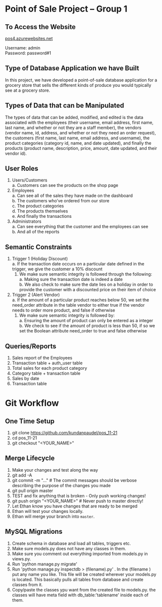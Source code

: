 # Point of Sale Project – Group 1

## To Access the Website

[pos4.azurewebsites.net](https://pos4.azurewebsites.net/)

Username: admin <br>
Password: password#1

## Type of Database Application we have Built<br>
In this project, we have developed a point-of-sale database application for a grocery store that sells the different kinds of produce you would typically see at a grocery store. 
## Types of Data that can be Manipulated<br>
The types of data that can be added, modified, and edited is the data associated with the employees (their username, email address, first name, last name, and whether or not they are a staff member), the vendors (vendor name, id, address, and whether or not they need an order request), the customers (first name, last name, email address, and username), the product categories (category id, name, and date updated), and finally the products (product name, description, price, amount, date updated, and their vendor id).
## User Roles
1.  Users/Customers<br>
  a.  Customers can see the products on the shop page<br>
2.	Employees<br>
  a.  Can see all of the sales they have made on the dashboard<br>
  b.  The customers who’ve ordered from our store<br>
  c.  The product categories<br>
  d.  The products themselves<br>
  e.	And finally the transactions<br>
3.	Administrators<br>
  a.	Can see everything that the customer and the employees can see<br>
  b.  And all of the reports<br>
## Semantic Constraints<br>
1.  Trigger 1 (Holiday Discount) <br>
  a.  	If the transaction date occurs on a particular date defined in the trigger, we give           the customer a 10% discount<br>
    1.	We make sure semantic integrity is followed through the following:<br>
      a.  Making sure the transaction date is indeed a date<br>
      b. 	We also check to make sure the date lies on a holiday in order to provide the                 customer with a discounted price on their item of choice<br>
2.	Trigger 2 (Alert Vendor)<br>
  a.  If the amount of a particular product reaches below 50, we set the need_order attribute   in the table vendor to either true if the vendor needs to order more product, and false       if otherwise<br>
    1.  We make sure semantic integrity is followed by:<br>
      a.	Ensuring the amount of product can only be entered as a integer<br>
      b.	We check to see if the amount of product is less than 50, if so we set the Boolean             attribute need_order to true and false otherwise<br>
## Queries/Reports<br>
1. 	Sales report of the Employees
2.	Transaction table + auth_user table
3.	Total sales for each product category
4.	Category table + transaction table
5.	Sales by date
6.	Transaction table




# Git Workflow
## One Time Setup
1. git clone https://github.com/kundanpaudel/pos_11-21
2. cd pos_11-21
3. git checkout "<YOUR_NAME>"

## Merge Lifecycle
1. Make your changes and test along the way
2. git add -A
3. git commit -m "..." # The commit messages should be verbose describing the purpose of the changes you made
4. git pull origin master
5. TEST and fix anything that is broken - Only push working changes!
6. git push origin "<YOUR_NAME>" # Never push to master directly!
7. Let Ethan know you have changes that are ready to be merged
8. Ethan will test your changes locally.
9. Ethan will merge your branch into `master`.

## MySQL Migrations

1. Create schema in database and load all tables, triggers etc.
2. Make sure models.py does not have any classes in them.
3. Make sure you comment out everything imported from models.py in views.py.
4. Run 'python manage.py migrate'
5. Run 'python manage.py inspectdb > (filename).py' . In the (filename ) put any name you like. This file will be created wherever your models.py is located. This basically pulls all tables from database and create classes from it. 
6. Copy/paste the classes ypu want from the created file to models.py. the classes will have meta field with db_table:'tablename' inside each of them. 
